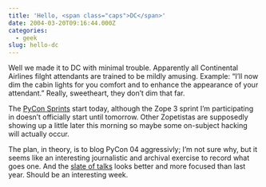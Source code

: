 ```yaml
---
title: 'Hello, <span class="caps">DC</span>'
date: 2004-03-20T09:16:44.000Z
categories:
  - geek
slug: hello-dc
---
```

Well we made it to <span class="caps">DC</span> with minimal trouble. Apparently all Continental Airlines filght attendants are trained to be mildly amusing. Example: “I’ll now dim the cabin lights for you comfort and to enhance the appearance of your attendant.” Really, sweetheart, they don’t dim that far.

The [PyCon Sprints][1]  start today, although the Zope 3 sprint I’m participating in doesn’t officially start until tomorrow. Other Zopetistas are supposedly showing up a little later this morning so maybe some on-subject hacking will actually occur.

The plan, in theory, is to blog PyCon 04 aggressivly; I’m not sure why, but it seems like an interesting journalistic and archival exercise to record what goes one. And the [slate of talks][2]  looks better and more focused than last year. Should be an interesting week.



 [1]: http://www.python.org/cgi-bin/moinmoin/SprintPlan2004
 [2]: http://www.python.org/pycon/dc2004/schedule.html
